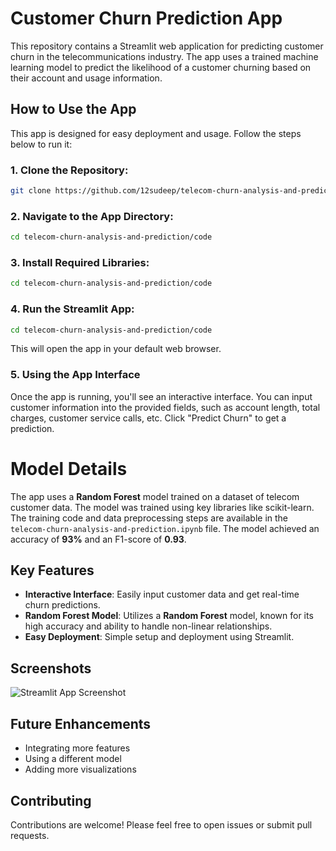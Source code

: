 # Customer Churn Prediction App

This repository contains a Streamlit web application for predicting customer churn in the telecommunications industry. The app uses a trained machine learning model to predict the likelihood of a customer churning based on their account and usage information.

## How to Use the App

This app is designed for easy deployment and usage. Follow the steps below to run it:

### 1. Clone the Repository:
```bash
git clone https://github.com/12sudeep/telecom-churn-analysis-and-prediction.git
```

### 2. Navigate to the App Directory:
```bash
cd telecom-churn-analysis-and-prediction/code  
```

### 3. Install Required Libraries:
```bash
cd telecom-churn-analysis-and-prediction/code  
```

### 4. Run the Streamlit App:
```bash
cd telecom-churn-analysis-and-prediction/code  
```

This will open the app in your default web browser.

### 5. Using the App Interface
Once the app is running, you'll see an interactive interface. You can input customer information into the provided fields, such as account length, total charges, customer service calls, etc. Click "Predict Churn" to get a prediction.



# Model Details

The app uses a **Random Forest** model trained on a dataset of telecom customer data. The model was trained using key libraries like scikit-learn. The training code and data preprocessing steps are available in the `telecom-churn-analysis-and-prediction.ipynb` file. The model achieved an accuracy of **93%** and an F1-score of **0.93**.

## Key Features

- **Interactive Interface**: Easily input customer data and get real-time churn predictions.
- **Random Forest Model**: Utilizes a **Random Forest** model, known for its high accuracy and ability to handle non-linear relationships.
- **Easy Deployment**: Simple setup and deployment using Streamlit.

## Screenshots

![Streamlit App Screenshot](./images/ss-image.jpg)

## Future Enhancements

- Integrating more features
- Using a different model
- Adding more visualizations

## Contributing

Contributions are welcome! Please feel free to open issues or submit pull requests.

